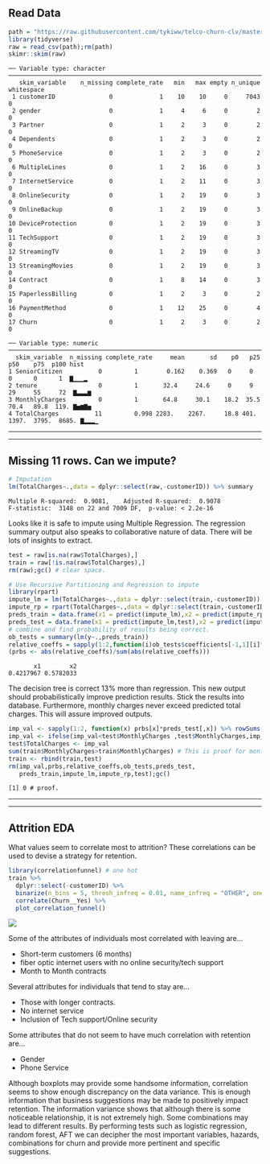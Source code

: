 


## Read Data

```r
path = "https://raw.githubusercontent.com/tykiww/telco-churn-clv/master/dataset/telco.csv"
library(tidyverse)
raw = read_csv(path);rm(path)
skimr::skim(raw)
```


    ── Variable type: character ──────────────────────────────────────────────────────────────────────────────────────────────────
       skim_variable    n_missing complete_rate   min   max empty n_unique whitespace
     1 customerID               0             1    10    10     0     7043          0
     2 gender                   0             1     4     6     0        2          0
     3 Partner                  0             1     2     3     0        2          0
     4 Dependents               0             1     2     3     0        2          0
     5 PhoneService             0             1     2     3     0        2          0
     6 MultipleLines            0             1     2    16     0        3          0
     7 InternetService          0             1     2    11     0        3          0
     8 OnlineSecurity           0             1     2    19     0        3          0
     9 OnlineBackup             0             1     2    19     0        3          0
    10 DeviceProtection         0             1     2    19     0        3          0
    11 TechSupport              0             1     2    19     0        3          0
    12 StreamingTV              0             1     2    19     0        3          0
    13 StreamingMovies          0             1     2    19     0        3          0
    14 Contract                 0             1     8    14     0        3          0
    15 PaperlessBilling         0             1     2     3     0        2          0
    16 PaymentMethod            0             1    12    25     0        4          0
    17 Churn                    0             1     2     3     0        2          0
    
    ── Variable type: numeric ────────────────────────────────────────────────────────────────────────────────────────────────────
      skim_variable  n_missing complete_rate     mean       sd    p0   p25    p50    p75  p100 hist 
    1 SeniorCitizen          0         1        0.162    0.369   0     0      0      0      1  ▇▁▁▁▂
    2 tenure                 0         1       32.4     24.6     0     9     29     55     72  ▇▃▃▃▆
    3 MonthlyCharges         0         1       64.8     30.1    18.2  35.5   70.4   89.8  119. ▇▅▆▇▅
    4 TotalCharges          11         0.998 2283.    2267.     18.8 401.  1397.  3795.  8685. ▇▂▂▂▁

<hr>
<hr>

## Missing 11 rows. Can we impute?

```r
# Imputation
lm(TotalCharges~.,data = dplyr::select(raw,-customerID)) %>% summary
```

    Multiple R-squared:  0.9081,	Adjusted R-squared:  0.9078 
    F-statistic:  3148 on 22 and 7009 DF,  p-value: < 2.2e-16

Looks like it is safe to impute using Multiple Regression. The regression summary output also speaks to collaborative nature of data. There will be lots of insights to extract.

```r
test = raw[is.na(raw$TotalCharges),]
train = raw[!is.na(raw$TotalCharges),]
rm(raw);gc() # clear space.
```

```r
# Use Recursive Partitioning and Regression to impute
library(rpart)
impute_lm = lm(TotalCharges~.,data = dplyr::select(train,-customerID))
impute_rp = rpart(TotalCharges~.,data = dplyr::select(train,-customerID))
preds_train = data.frame(x1 = predict(impute_lm),x2 = predict(impute_rp),y = train$TotalCharges)
preds_test = data.frame(x1 = predict(impute_lm,test),x2 = predict(impute_rp,test))
# combine and find probability of results being correct.
ob_tests = summary(lm(y~.,preds_train))
relative_coeffs = sapply(1:2,function(i)ob_tests$coefficients[-1,1][i]*median(train$TotalCharges))
(prbs <- abs(relative_coeffs)/sum(abs(relative_coeffs)))
```

           x1        x2 
    0.4217967 0.5782033 

The decision tree is correct 13% more than regression. This new output should probabilistically improve prediction results. Stick the results into database. Furthermore, monthly charges never exceed predicted total charges. This will assure improved outputs.

```r
imp_val <- sapply(1:2, function(x) prbs[x]*preds_test[,x]) %>% rowSums()
imp_val <- ifelse(imp_val<test$MonthlyCharges ,test$MonthlyCharges,imp_val)
test$TotalCharges <- imp_val
sum(train$MonthlyCharges>train$MonthlyCharges) # This is proof for monthly charges never exceeding total charges.
train <- rbind(train,test)
rm(imp_val,prbs,relative_coeffs,ob_tests,preds_test,
   preds_train,impute_lm,impute_rp,test);gc()
```

    [1] 0 # proof.

<hr>
<hr>

## Attrition EDA

What values seem to correlate most to attrition? These correlations can be used to devise a strategy for retention.

```r
library(correlationfunnel) # one hot
train %>%
  dplyr::select(-customerID) %>%
  binarize(n_bins = 5, thresh_infreq = 0.01, name_infreq = "OTHER", one_hot = TRUE) %>%
  correlate(Churn__Yes) %>%
  plot_correlation_funnel()
```

![](https://raw.githubusercontent.com/tykiww/telco-churn-clv/master/images/Correlation_Funnel.png)

Some of the attributes of individuals most correlated with leaving are...

- Short-term customers (6 months) 
- fiber optic internet users with no online security/tech support
- Month to Month contracts

Several attributes for individuals that tend to stay are...

- Those with longer contracts.
- No internet service
- Inclusion of Tech support/Online security

Some attributes that do not seem to have much correlation with retention are...

- Gender
- Phone Service

Although boxplots may provide some handsome information, correlation seems to show enough discrepancy on the data variance. This is enough information that business suggestions may be made to positively impact retention. The information variance shows that although there is some noticeable relationship, it is not extremely high. Some combinations may lead to different results. By performing tests such as logistic regression, random forest, AFT we can decipher the most important variables, hazards, combinations for churn and provide more pertinent and specific suggestions.








